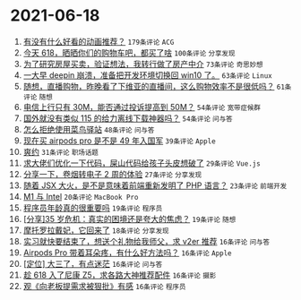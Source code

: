 # 2021-06-18

1. [有没有什么好看的动画推荐？](https://www.v2ex.com/t/784224) `179条评论` `ACG`
1. [今天 618，晒晒你们的购物车吧，都买了啥](https://www.v2ex.com/t/784168) `100条评论` `分享发现`
1. [为了研究房屋买卖，验证想法，我转行做了房产中介](https://www.v2ex.com/t/784160) `73条评论` `奇思妙想`
1. [一大早 deepin 崩溃，准备把开发环境切换回 win10 了。](https://www.v2ex.com/t/784199) `63条评论` `Linux`
1. [随想，直播购物，昨晚看了下维亚的直播间，这么购物效率不是很低吗？](https://www.v2ex.com/t/784119) `61条评论` `随想`
1. [电信上行只有 30M，能否通过投诉提高到 50M？](https://www.v2ex.com/t/784169) `54条评论` `宽带症候群`
1. [国外就没有类似 115 的给力离线下载神器吗？](https://www.v2ex.com/t/784123) `54条评论` `问与答`
1. [怎么拒绝使用菜鸟驿站](https://www.v2ex.com/t/784157) `48条评论` `问与答`
1. [现在买 airpods pro 是不是 49 年入国军](https://www.v2ex.com/t/784150) `39条评论` `Apple`
1. [爽约](https://www.v2ex.com/t/784298) `31条评论` `职场话题`
1. [求大佬们优化一下代码，屎山代码给孩子头皮想破了](https://www.v2ex.com/t/784284) `29条评论` `Vue.js`
1. [分享一下，卷烟转电子 2 周的体验](https://www.v2ex.com/t/784143) `27条评论` `分享发现`
1. [随着 JSX 大火，是不是意味着前端重新发明了 PHP 语言？](https://www.v2ex.com/t/784286) `23条评论` `前端开发`
1. [M1 与 Intel](https://www.v2ex.com/t/784283) `20条评论` `MacBook Pro`
1. [程序员年龄真的很重要吗](https://www.v2ex.com/t/784313) `19条评论` `程序员`
1. [[分享]35 岁危机：真实的困境还是夸大的焦虑？](https://www.v2ex.com/t/784230) `19条评论` `随想`
1. [摩托罗拉戴妃，它回来了](https://www.v2ex.com/t/784241) `18条评论` `分享发现`
1. [实习就快要结束了，想送个礼物给我师父，求 v2er 推荐](https://www.v2ex.com/t/784314) `16条评论` `问与答`
1. [Airpods Pro 带着耳朵疼，有什么好方法吗？](https://www.v2ex.com/t/784312) `16条评论` `Apple`
1. [[定位] 大三了，有点迷茫](https://www.v2ex.com/t/784307) `16条评论` `问与答`
1. [趁 618 入了尼康 Z5，求各路大神推荐配件](https://www.v2ex.com/t/784305) `16条评论` `摄影`
1. [观《向老板提需求被狠批》有感](https://www.v2ex.com/t/784302) `16条评论` `程序员`
